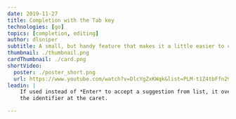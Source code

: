 ```yaml
---
date: 2019-11-27
title: Completion with the Tab key
technologies: [go]
topics: [completion, editing]
author: dlsniper
subtitle: A small, but handy feature that makes it a little easier to complete symbol names.
thumbnail: ./thumbnail.png
cardThumbnail: ./card.png
shortVideo:
  poster: ./poster_short.png
  url: https://www.youtube.com/watch?v=DlcYgZxKWqk&list=PLM-t1Z4tbFfn291KlSOQE_ulCAyzXO3uA
leadin: |
    If used instead of *Enter* to accept a suggestion from list, it overwrites 
    the identifier at the caret.

---
```

